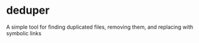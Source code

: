 # deduper
A simple tool for finding duplicated files, removing them, and replacing with symbolic links

